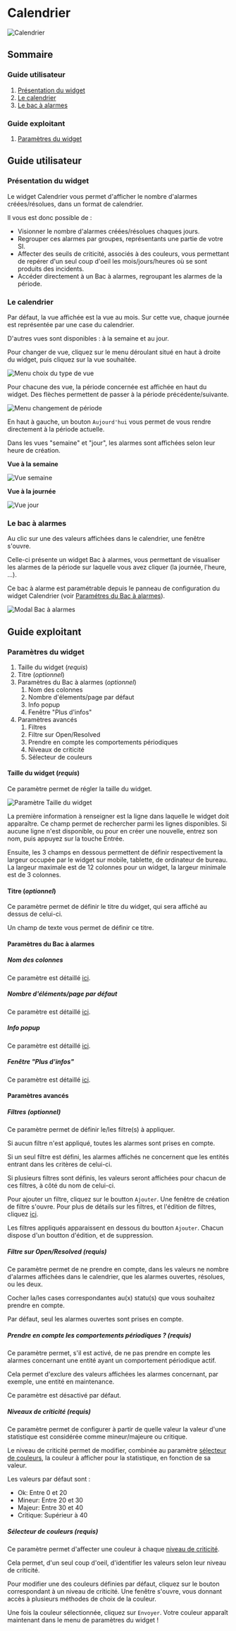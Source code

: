 # Calendrier

![Calendrier](./img/calendar.png "Calendrier")

## Sommaire
### Guide utilisateur

1. [Présentation du widget](#presentation-du-widget)
2. [Le calendrier](#le-calendrier)
3. [Le bac à alarmes](#le-bac-a-alarmes)

### Guide exploitant

1. [Paramètres du widget](#parametres-du-widget)

## Guide utilisateur

### Présentation du widget

Le widget Calendrier vous permet d'afficher le nombre d'alarmes créées/résolues, dans un format de calendrier.

Il vous est donc possible de :

- Visionner le nombre d'alarmes créées/résolues chaques jours.
- Regrouper ces alarmes par groupes, représentants une partie de votre SI.
- Affecter des seuils de criticité, associés à des couleurs, vous permettant de repérer d'un seul coup d'oeil les mois/jours/heures où se sont produits des incidents.
- Accéder directement à un Bac à alarmes, regroupant les alarmes de la période.

### Le calendrier

Par défaut, la vue affichée est la vue au mois. Sur cette vue, chaque journée est représentée par une case du calendrier.

D'autres vues sont disponibles : à la semaine et au jour.

Pour changer de vue, cliquez sur le menu déroulant situé en haut à droite du widget, puis cliquez sur la vue souhaitée.

![Menu choix du type de vue](./img/calendar_view_menu.png "Menu choix du type de vue")

Pour chacune des vue, la période concernée est affichée en haut du widget. Des flèches permettent de passer à la période précédente/suivante.

![Menu changement de période](./img/calendar_period_menu.png "Menu changement de période")

En haut à gauche, un bouton ```Aujourd'hui``` vous permet de vous rendre directement à la période actuelle.

Dans les vues "semaine" et "jour", les alarmes sont affichées selon leur heure de création.

**Vue à la semaine**

![Vue semaine](./img/calendar_week.png "Vue semaine")

**Vue à la journée**

![Vue jour](./img/calendar_day.png "Vue jour")

### Le bac à alarmes

Au clic sur une des valeurs affichées dans le calendrier, une fenêtre s'ouvre.

Celle-ci présente un widget Bac à alarmes, vous permettant de visualiser les alarmes de la période sur laquelle vous avez cliquer (la journée, l'heure, ...).

Ce bac à alarme est paramétrable depuis le panneau de configuration du widget Calendrier (voir [Paramétres du Bac à alarmes](#parametres-du-bac-a-alarmes)).

![Modal Bac à alarmes](./img/calendar_listalarm_modal.png "Modal Bac à alarmes")

## Guide exploitant

### Paramètres du widget

1. Taille du widget (*requis*)
2. Titre (*optionnel*)
3. Paramètres du Bac à alarmes (*optionnel*)
    1. Nom des colonnes
    2. Nombre d'élements/page par défaut
    3. Info popup
    4. Fenêtre "Plus d'infos"
4. Paramètres avancés
    1. Filtres
    2. Filtre sur Open/Resolved
    3. Prendre en compte les comportements périodiques
    4. Niveaux de criticité
    5. Sélecteur de couleurs
  
#### Taille du widget (*requis*)

Ce paramètre permet de régler la taille du widget.

![Paramètre Taille du widget](../../img/settings/widget-size.png "Paramètre Taille du widget")

La première information à renseigner est la ligne dans laquelle le widget doit apparaître. Ce champ permet de rechercher parmi les lignes disponibles. Si aucune ligne n'est disponible, ou pour en créer une nouvelle, entrez son nom, puis appuyez sur la touche Entrée.

Ensuite, les 3 champs en dessous permettent de définir respectivement la largeur occupée par le widget sur mobile, tablette, de ordinateur de bureau.
La largeur maximale est de 12 colonnes pour un widget, la largeur minimale est de 3 colonnes.

#### Titre (*optionnel*)

Ce paramètre permet de définir le titre du widget, qui sera affiché au dessus de celui-ci.

Un champ de texte vous permet de définir ce titre.

#### Paramètres du Bac à alarmes

##### Nom des colonnes

Ce paramètre est détaillé [ici](../../bac-a-alarmes#nom-des-colonnes).

##### Nombre d'éléments/page par défaut

Ce paramètre est détaillé [ici](../../bac-a-alarmes#nombre-delements-par-page-par-defaut).

##### Info popup

Ce paramètre est détaillé [ici](../../bac-a-alarmes#info-popup).

##### Fenêtre "Plus d'infos"

Ce paramètre est détaillé [ici](../../bac-a-alarmes#fenetre-plus-dinfos).

#### Paramètres avancés

##### Filtres (*optionnel*)

Ce paramètre permet de définir le/les filtre(s) à appliquer.

Si aucun filtre n'est appliqué, toutes les alarmes sont prises en compte.

Si un seul filtre est défini, les alarmes affichés ne concernent que les entités entrant dans les critères de celui-ci.

Si plusieurs filtres sont définis, les valeurs seront affichées pour chacun de ces filtres, à côté du nom de celui-ci.

Pour ajouter un filtre, cliquez sur le boutton ```Ajouter```. Une fenêtre de création de filtre s'ouvre. Pour plus de détails sur les filtres, et l'édition de filtres, cliquez [ici](../../../filtres).

Les filtres appliqués apparaissent en dessous du boutton ```Ajouter```. Chacun dispose d'un boutton d'édition, et de suppression.

##### Filtre sur Open/Resolved (*requis*)

Ce paramètre permet de ne prendre en compte, dans les valeurs ne nombre d'alarmes affichées dans le calendrier, que les alarmes ouvertes, résolues, ou les deux.

Cocher la/les cases correspondantes au(x) statu(s) que vous souhaitez prendre en compte.

Par défaut, seul les alarmes ouvertes sont prises en compte.

##### Prendre en compte les comportements périodiques ? (*requis*)

Ce paramètre permet, s'il est activé, de ne pas prendre en compte les alarmes concernant une entité ayant un comportement périodique actif.

Cela permet d'exclure des valeurs affichées les alarmes concernant, par exemple, une entité en maintenance.

Ce paramètre est désactivé par défaut.

##### Niveaux de criticité (*requis*)

Ce paramètre permet de configurer à partir de quelle valeur la valeur d'une statistique est considérée comme mineur/majeure ou critique.

Le niveau de criticité permet de modifier, combinée au paramètre [sélecteur de couleurs](#selecteur-de-couleurs-requis), la couleur à afficher pour la statistique, en fonction de sa valeur.

Les valeurs par défaut sont :

- Ok: Entre 0 et 20
- Mineur: Entre 20 et 30
- Majeur: Entre 30 et 40
- Critique: Supérieur à 40

##### Sélecteur de couleurs (*requis*)

Ce paramètre permet d'affecter une couleur à chaque [niveau de criticité](#niveaux-de-criticite-requis).

Cela permet, d'un seul coup d'oeil, d'identifier les valeurs selon leur niveau de criticité.

Pour modifier une des couleurs définies par défaut, cliquez sur le bouton correspondant à un niveau de criticité. Une fenêtre s'ouvre, vous donnant accès à plusieurs méthodes de choix de la couleur.

Une fois la couleur sélectionnée, cliquez sur ```Envoyer```.
Votre couleur apparaît maintenant dans le menu de paramètres du widget !
